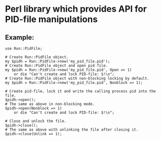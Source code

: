 Perl library which provides API for PID-file manipulations
==========================================================

Example:
--------
```
use Run::PidFile;

# Create Run::PidFile object.
my $pidh = Run::PidFile->new('my_pid_file.pid');
# Create Run::PidFile object and open pid file.
my $pidh = Run::PidFile->new('my_pid_file.pid', Open => 1)
	or die "Can't create and lock PID-file: $!\n";
# Create Run::PidFile object with non-blocking locking by default.
my $pidh = Run::PidFile->new('my_pid_file.pid', Nonblock => 1);

# Create pid-file, lock it and write the calling process pid into the file.
$pidh->open();
# The same as above in non-blocking mode.
$pidh->open(Nonblock => 1)
	or die "Can't create and lock PID-file: $!\n";

# Close and unlock the file.
$pidh->close();
# The same as above with unlinking the file after closing it.
$pidh->close(Unlink => 1);
```
